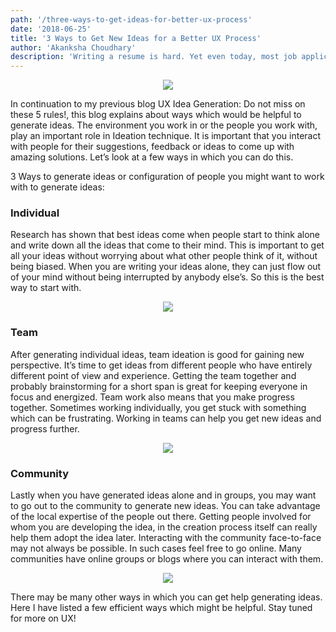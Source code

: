 ```yaml
---
path: '/three-ways-to-get-ideas-for-better-ux-process'
date: '2018-06-25'
title: '3 Ways to Get New Ideas for a Better UX Process'
author: 'Akanksha Choudhary'
description: 'Writing a resume is hard. Yet even today, most job applications require resumes to be considered for a position. The true goal behind a resume is to market yourself. You are your best advocate.'
---
```


<div style="text-align: center">
<img src="https://media.licdn.com/media/gcrc/dms/image/C5612AQEfmbOYEdZscg/article-cover_image-shrink_423_752/0?e=1553731200&v=beta&t=NjX3a_UAwhopKRrxWbf0WAyup5QBPuE-sx4nk5pqC_g" />
</div>

In continuation to my previous blog UX Idea Generation: Do not miss on these 5 rules!, this blog explains about ways which would be helpful to generate ideas. The environment you work in or the people you work with, play an important role in Ideation technique. It is important that you interact with people for their suggestions, feedback or ideas to come up with amazing solutions. Let’s look at a few ways in which you can do this.

3 Ways to generate ideas or configuration of people you might want to work with to generate ideas:


### Individual 

Research has shown that best ideas come when people start to think alone and write down all the ideas that come to their mind. This is important to get all your ideas without worrying about what other people think of it, without being biased. When you are writing your ideas alone, they can just flow out of your mind without being interrupted by anybody else’s. So this is the best way to start with. 
<div style="text-align: center">
<img src="https://media.licdn.com/dms/image/C5612AQGAcI-TRNMN1Q/article-inline_image-shrink_1500_2232/0?e=1553731200&v=beta&t=TpPB0VVX9M6a5HBJDwTQjYiUkArG_eBlmdwujRchBqc" />
</div>

### Team

After generating individual ideas, team ideation is good for gaining new perspective. It’s time to get ideas from different people who have entirely different point of view and experience. Getting the team together and probably brainstorming for a short span is great for keeping everyone in focus and energized. Team work also means that you make progress together. Sometimes working individually, you get stuck with something which can be frustrating. Working in teams can help you get new ideas and progress further. 
<div style="text-align: center">
<img src="https://media.licdn.com/dms/image/C4E12AQGcsH2jat4F9w/article-inline_image-shrink_400_744/0?e=1553731200&v=beta&t=4tpm3R3Te9Gapgk7VniGLWkzBqb-FyrVD9U0aahbxns" />
</div>

### Community

Lastly when you have generated ideas alone and in groups, you may want to go out to the community to generate new ideas. You can take advantage of the local expertise of the people out there. Getting people involved for whom you are developing the idea, in the creation process itself can really help them adopt the idea later. Interacting with the community face-to-face may not always be possible. In such cases feel free to go online. Many communities have online groups or blogs where you can interact with them.
<div style="text-align: center">
<img src="https://media.licdn.com/dms/image/C4E12AQGk9GOdq1I1Ng/article-inline_image-shrink_1000_1488/0?e=1553731200&v=beta&t=Rmxnpstl870PwGdHp22i4nbh3IEn5qhSZcuPM9QDl6w" />
</div>


There may be many other ways in which you can get help generating ideas. Here I have listed a few efficient ways which might be helpful. Stay tuned for more on UX!
